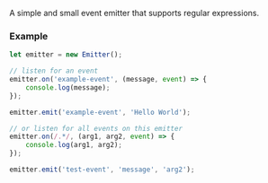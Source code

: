 A simple and small event emitter that supports regular expressions.

### Example
```javascript
let emitter = new Emitter();

// listen for an event
emitter.on('example-event', (message, event) => {
    console.log(message);
});

emitter.emit('example-event', 'Hello World');

// or listen for all events on this emitter
emitter.on(/.*/, (arg1, arg2, event) => {
    console.log(arg1, arg2);
});

emitter.emit('test-event', 'message', 'arg2');
```
